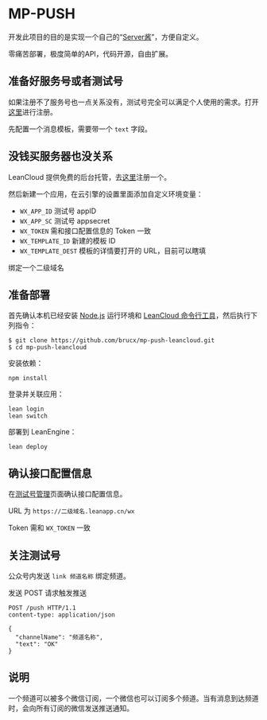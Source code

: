 # MP-PUSH

开发此项目的目的是实现一个自己的“[Server酱](http://sc.ftqq.com/)”，方便自定义。

零痛苦部署，极度简单的API，代码开源，自由扩展。

## 准备好服务号或者测试号

如果注册不了服务号也一点关系没有，测试号完全可以满足个人使用的需求。打开[这里](https://mp.weixin.qq.com/debug/cgi-bin/sandbox?t=sandbox/login)进行注册。

先配置一个消息模板，需要带一个 `text` 字段。

## 没钱买服务器也没关系

LeanCloud 提供免费的后台托管，去[这里](https://leancloud.cn/dashboard/login.html#/signin)注册一个。

然后新建一个应用，在云引擎的设置里面添加自定义环境变量：

- `WX_APP_ID` 测试号 appID
- `WX_APP_SC` 测试号 appsecret
- `WX_TOKEN` 需和接口配置信息的 Token 一致
- `WX_TEMPLATE_ID` 新建的模板 ID
- `WX_TEMPLATE_DEST` 模板的详情要打开的 URL，目前可以瞎填

绑定一个二级域名

## 准备部署

首先确认本机已经安装 [Node.js](http://nodejs.org/) 运行环境和 [LeanCloud 命令行工具](https://leancloud.cn/docs/leanengine_cli.html)，然后执行下列指令：

```
$ git clone https://github.com/brucx/mp-push-leancloud.git
$ cd mp-push-leancloud
```

安装依赖：

```
npm install
```

登录并关联应用：

```
lean login
lean switch
```

部署到 LeanEngine：

```
lean deploy
```

## 确认接口配置信息

在[测试号管理](https://mp.weixin.qq.com/debug/cgi-bin/sandboxinfo?action=showinfo&t=sandbox/index)页面确认接口配置信息。

URL 为 `https://二级域名.leanapp.cn/wx`

Token 需和 `WX_TOKEN` 一致

## 关注测试号

公众号内发送 `link 频道名称` 绑定频道。

发送 POST 请求触发推送

```
POST /push HTTP/1.1
content-type: application/json

{
  "channelName": "频道名称",
  "text": "OK"
}
```

## 说明

一个频道可以被多个微信订阅，一个微信也可以订阅多个频道。当有消息到达频道时，会向所有订阅的微信发送推送通知。
